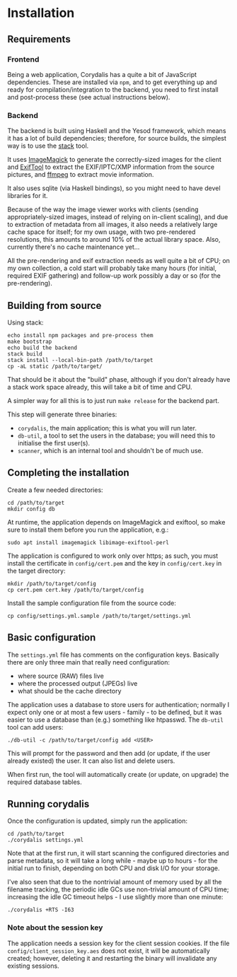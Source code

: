 # Installation

## Requirements

### Frontend

Being a web application, Corydalis has a quite a bit of JavaScript
dependencies. These are installed via `npm`, and to get everything up
and ready for compilation/integration to the backend, you need to
first install and post-process these (see actual instructions below).

### Backend

The backend is built using Haskell and the Yesod framework, which
means it has a lot of build dependencies; therefore, for source
builds, the simplest way is to use the
[stack](https://docs.haskellstack.org/en/stable/README/) tool.

It uses [ImageMagick](https://www.imagemagick.org/) to generate the
correctly-sized images for the client and
[ExifTool](https://www.sno.phy.queensu.ca/~phil/exiftool/) to extract
the EXIF/IPTC/XMP information from the source pictures, and
[ffmpeg](https://www.ffmpeg.org/) to extract movie information.

It also uses sqlite (via Haskell bindings), so you might need to have
devel libraries for it.

Because of the way the image viewer works with clients (sending
appropriately-sized images, instead of relying on in-client scaling),
and due to extraction of metadata from all images, it also needs a
relatively large cache space for itself; for my own usage, with two
pre-rendered resolutions, this amounts to around 10% of the actual
library space. Also, currently there's no cache maintenance yet…

All the pre-rendering and exif extraction needs as well quite a bit of
CPU; on my own collection, a cold start will probably take many hours
(for initial, required EXIF gathering) and follow-up work possibly a
day or so (for the pre-rendering).

## Building from source

Using stack:

    echo install npm packages and pre-process them
    make bootstrap
    echo build the backend
    stack build
    stack install --local-bin-path /path/to/target
    cp -aL static /path/to/target/

That should be it about the "build" phase, although if you don't
already have a stack work space already, this will take a bit of time
and CPU.

A simpler way for all this is to just run `make release` for the
backend part.

This step will generate three binaries:

- `corydalis`, the main application; this is what you will run later.
- `db-util`, a tool to set the users in the database; you will need
  this to initialise the first user(s).
- `scanner`, which is an internal tool and shouldn't be of much use.

## Completing the installation

Create a few needed directories:

    cd /path/to/target
    mkdir config db

At runtime, the application depends on ImageMagick and exiftool, so
make sure to install them before you run the application, e.g.:

    sudo apt install imagemagick libimage-exiftool-perl

The application is configured to work only over https; as such, you
must install the certificate in `config/cert.pem` and the key in
`config/cert.key` in the target directory:

    mkdir /path/to/target/config
    cp cert.pem cert.key /path/to/target/config

Install the sample configuration file from the source code:

    cp config/settings.yml.sample /path/to/target/settings.yml

## Basic configuration

The `settings.yml` file has comments on the configuration
keys. Basically there are only three main that really need
configuration:

- where source (RAW) files live
- where the processed output (JPEGs) live
- what should be the cache directory

The application uses a database to store users for authentication;
normally I expect only one or at most a few users - family - to be
defined, but it was easier to use a database than (e.g.) something
like htpasswd. The `db-util` tool can add users:

    ./db-util -c /path/to/target/config add <USER>

This will prompt for the password and then add (or update, if the user
already existed) the user. It can also list and delete users.

When first run, the tool will automatically create (or update, on
upgrade) the required database tables.

## Running corydalis

Once the configuration is updated, simply run the application:

    cd /path/to/target
    ./corydalis settings.yml

Note that at the first run, it will start scanning the configured
directories and parse metadata, so it will take a long while - maybe
up to hours - for the initial run to finish, depending on both CPU and
disk I/O for your storage.

I've also seen that due to the nontrivial amount of memory used by all
the filename tracking, the periodic idle GCs use non-trivial amount of
CPU time; increasing the idle GC timeout helps - I use slightly more
than one minute:

    ./corydalis +RTS -I63

### Note about the session key

The application needs a session key for the client session cookies. If
the file `config/client_session_key.aes` does not exist, it will be
automatically created; however, deleting it and restarting the binary
will invalidate any existing sessions.
